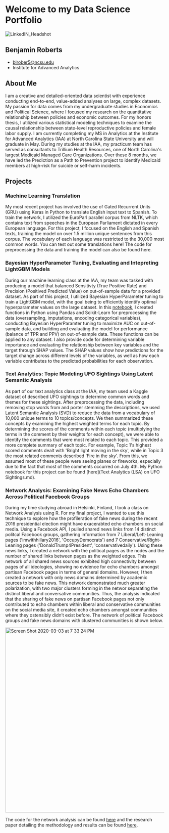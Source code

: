 # Welcome to my Data Science Portfolio         
![LinkedIN_Headshot](https://user-images.githubusercontent.com/54413992/75832915-7ac53700-5d85-11ea-8dc6-6de95da07ac4.jpg)
## Benjamin Roberts
- blrober5@ncsu.edu
- Institute for Advanced Analytics                        

## About Me
I am a creative and detailed-oriented data scientist with experience conducting end-to-end, value-added analyses on large, complex datasets. My passion for data comes from my undergraduate studies in Economics and Political Science, where I focused my research on the quantitative relationship between policies and economic outcomes. For my honors thesis, I utilized various statistical modeling techniques to examine the causal relationship between state-level reproductive policies and female labor supply. I am currently completing my MS in Analytics at the Institute for Advanced Analytics (IAA) at North Carolina State University and will graduate in May. During my studies at the IAA, my practicum team has served as consultants to Trillium Health Resources, one of North Carolina's largest Medicaid Managed Care Organizations. Over these 8 months, we have led the Prediction as a Path to Prevention project to identify Medicaid members at high-risk for suicide or self-harm incidents.

## Projects
### Machine Learning Translation
My most recent project has involved the use of Gated Recurrent Units (GRU) using Keras in Python to translate English input text to Spanish. To train the network, I utilized the EuroParl parallel corpus from NLTK, which contains text from speeches in the European Parliament dictated in every European language. For this project, I focused on the English and Spanish texts, training the model on over 1.5 million unique sentences from this corpus. The vocabulary of each language was restricted to the 30,000 most common words. You can test out some translations here! The code for preprocessing the data and training the model can also be found here.

### Bayesian HyperParameter Tuning, Evaluating and Intepreting LightGBM Models
During our machine learning class at the IAA, my team was tasked with producing a model that balanced Sensitivty (True Positive Rate) and Precision (Positived Predicted Value) on out-of-sample data for a provided dataset. As part of this project, I utilized Bayesian HyperParameter tuning to train a LightGBM model, with the goal being to efficiently identify optimal hyperparameter values on the large dataset. In this [notebook](LightGBM.md), I created functions in Python using Pandas and Scikit-Learn for preprocessing the data (oversampling, imputations, encoding categorical variables), conducting Bayesian HyperParamter tuning to maximize AUC on out-of-sample data, and building and evaluating the model for performance (balance of TPR and PPV) on out-of-sample data. These functions can be applied to any dataset. I also provide code for determining variable importance and evaluating the relationship between key variables and the target through SHAP values. The SHAP values show how predictions for the target change across different levels of the variables, as well as how each variable contributes to the predicted probabilities for each observation.

### Text Analytics: Topic Modeling UFO Sightings Using Latent Semantic Analysis
As part of our text analytics class at the IAA, my team used a Kaggle dataset of described UFO sightings to determine common words and themes for these sightings. After preprocessing the data, including removing stop words from and porter stemming the descriptions, we used Latent Semantic Analysis (SVD) to reduce the data from a vocabulary of 10,000 unique terms to 10 topics/concepts. We then summarized these concepts by examining the highest weighted terms for each topic. By determining the scores of the comments within each topic (multiplying the terms in the comment by their weights for each concept), we were able to identify the comments that were most related to each topic. This provided a more complete summary of each topic. For example, Topic 1's highest scored comments dealt with 'Bright light moving in the sky', while in Topic 3 the most related comments described 'Fire in the sky'. From this, we assumed most of these people were seeing planes or fireworks, especially due to the fact that most of the comments occurred on July 4th. My Python notebook for this project can be found [here](Text Analytics (LSA) on UFO Sightings.md).

### Network Analysis: Examining Fake News Echo Chambers Across Political Facebook Groups
During my time studying abroad in Helsinki, Finland, I took a class on Network Analysis using R. For my final project, I wanted to use this technique to explore how the profileration of fake news during the recent 2016 presidential election might have exacerabted echo chambers on social media. Using a Facebook API, I pulled shared news links from 14 distinct politcal Facebook groups, gathering information from 7 Liberal/Left-Leaning pages ('imwithhillary2016', 'OccupyDemocrats') and 7 Conservative/Right-Leaning pages ('DonaldTrump4President', 'conservativedaily'). Using these news links, I created a network with the political pages as the nodes and the number of shared links between pages as the weighted edges. This network of all shared news sources exhibited high connectivity between pages of all ideologies, showing no evidence for echo chambers amongst partisan Facebook pages in terms of general domains. However, I then created a network with only news domains determined by academic sources to be fake news. This network demonstrated much greater polarization, with two major clusters forming in the networ separating the distinct liberal and conversative communities. Thus, the analysis indicated that the sharing of fake news on partisan Facebook pages not only contributed to echo chambers within liberal and conservative communities on the social media site, it created echo chambers amongst communities where they ostensibly didn’t exist before. The network of political Facebook groups and fake news domains with clustered communities is shown below.

<img width="585" alt="Screen Shot 2020-03-03 at 7 33 24 PM" src="https://user-images.githubusercontent.com/54413992/75833088-ec9d8080-5d85-11ea-9d91-bbb7dc94918f.png">

The code for the network analysis can be found [here](NetworkAnalysis.Rmd) and the research paper detailing the methodology and results can be found [here](FinalPaper_NetworkAnalysis_BenjaminRoberts.pdf).
